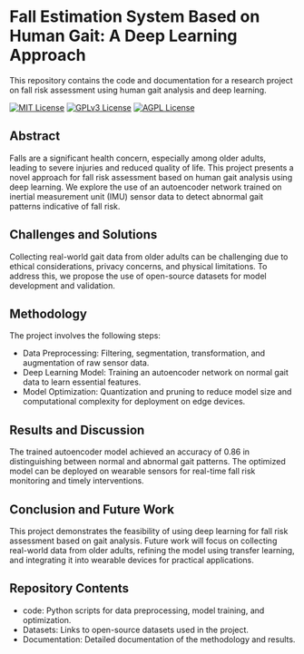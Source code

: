 
# Fall Estimation System Based on Human Gait: A Deep Learning Approach

This repository contains the code and documentation for a research project on fall risk assessment using human gait analysis and deep learning.




[![MIT License](https://img.shields.io/badge/License-MIT-green.svg)](https://choosealicense.com/licenses/mit/)
[![GPLv3 License](https://img.shields.io/badge/License-GPL%20v3-yellow.svg)](https://opensource.org/licenses/)
[![AGPL License](https://img.shields.io/badge/license-AGPL-blue.svg)](http://www.gnu.org/licenses/agpl-3.0)


## Abstract
Falls are a significant health concern, especially among older adults, leading to severe injuries and reduced quality of life. This project presents a novel approach for fall risk assessment based on human gait analysis using deep learning. We explore the use of an autoencoder network trained on inertial measurement unit (IMU) sensor data to detect abnormal gait patterns indicative of fall risk.
## Challenges and Solutions
Collecting real-world gait data from older adults can be challenging due to ethical considerations, privacy concerns, and physical limitations. To address this, we propose the use of open-source datasets for model development and validation.

## Methodology
The project involves the following steps:

- Data Preprocessing: Filtering, segmentation, transformation, and augmentation of raw sensor data.
- Deep Learning Model: Training an autoencoder network on normal gait data to learn essential features.
- Model Optimization: Quantization and pruning to reduce model size and computational complexity for deployment on edge devices.


## Results and Discussion
The trained autoencoder model achieved an accuracy of 0.86 in distinguishing between normal and abnormal gait patterns. The optimized model can be deployed on wearable sensors for real-time fall risk monitoring and timely interventions.

## Conclusion and Future Work
This project demonstrates the feasibility of using deep learning for fall risk assessment based on gait analysis. Future work will focus on collecting real-world data from older adults, refining the model using transfer learning, and integrating it into wearable devices for practical applications.
## Repository Contents
- code: Python scripts for data preprocessing, model training, and optimization.
- Datasets: Links to open-source datasets used in the project.
- Documentation: Detailed documentation of the methodology and results.
